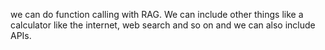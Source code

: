 we can do function calling with RAG.
We can include other things like a calculator like the internet, web search and so on and we can also include APIs.